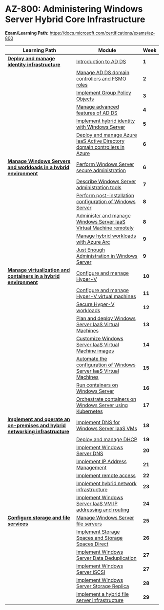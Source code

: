 # AZ-800: Administering Windows Server Hybrid Core Infrastructure

**Exam/Learning Path:** https://docs.microsoft.com/certifications/exams/az-800

| **Learning Path** | **Module** | **Week** |
|-|-|-|
|**[Deploy and manage identity infrastructure](https://docs.microsoft.com/learn/paths/deploy-manage-identity-infrastructure/)**| [Introduction to AD DS](https://docs.microsoft.com/learn/modules/introduction-to-ad-ds/) | **1** 
| | [Manage AD DS domain controllers and FSMO roles](https://docs.microsoft.com/learn/modules/manage-active-directory-domain-services-flexible-single-master-operation-roles/) | **2** 
| | [Implement Group Policy Objects](https://docs.microsoft.com/learn/modules/implement-group-policy-objects/) | **3** 
| | [Manage advanced features of AD DS](https://docs.microsoft.com/learn/modules/manage-advanced-features-of-ad-ds/) | **4** 
| | [Implement hybrid identity with Windows Server](https://docs.microsoft.com/learn/modules/implement-hybrid-identity-windows-server/) | **5** 
| | [Deploy and manage Azure IaaS Active Directory domain controllers in Azure](https://docs.microsoft.com/learn/modules/deploy-manage-azure-iaas-active-directory-domain-controllers-azure/) | **6** 
|**[Manage Windows Servers and workloads in a hybrid environment](https://docs.microsoft.com/learn/paths/manage-windows-servers-workloads-hybrid-environment/)**| [Perform Windows Server secure administration](https://docs.microsoft.com/learn/modules/perform-windows-server-secure-administration/) | **6** 
| | [Describe Windows Server administration tools](https://docs.microsoft.com/learn/modules/describe-windows-server-administration-tools/) | **7** 
| | [Perform post-installation configuration of Windows Server](https://docs.microsoft.com/learn/modules/perform-post-installation-configuration-of-windows-server/) | **8** 
| | [Administer and manage Windows Server IaaS Virtual Machine remotely](https://docs.microsoft.com/learn/modules/administer-manage-windows-server-iaas-virtual-machine-remotely/) | **8** 
| | [Manage hybrid workloads with Azure Arc](https://docs.microsoft.com/learn/modules/manage-hybrid-workloads-azure-arc/) | **9** 
| | [Just Enough Administration in Windows Server](https://docs.microsoft.com/learn/modules/just-enough-administration-windows-server/) | **9** 
|**[Manage virtualization and containers in a hybrid environment](https://docs.microsoft.com/learn/paths/manage-virtualization-containers-hybrid-environment/)**| [Configure and manage Hyper-V](https://docs.microsoft.com/learn/modules/configure-manage-hyper-v/) | **10** 
| | [Configure and manage Hyper-V virtual machines](https://docs.microsoft.com/learn/modules/configure-manage-hyper-v-virtual-machines/) | **11** 
| | [Secure Hyper-V workloads](https://docs.microsoft.com/learn/modules/secure-hyper-v-workloads/) | **12** 
| | [Plan and deploy Windows Server IaaS Virtual Machines](https://docs.microsoft.com/learn/modules/plan-deploy-windows-server-iaas-virtual-machines/) | **13** 
| | [Customize Windows Server IaaS Virtual Machine images](https://docs.microsoft.com/learn/modules/customize-windows-server-iaas-virtual-machine-images/) | **14** 
| | [Automate the configuration of Windows Server IaaS Virtual Machines](https://docs.microsoft.com/learn/modules/automate-configuration-of-windows-server-iaas-virtual-machines/) | **15** 
| | [Run containers on Windows Server](https://docs.microsoft.com/learn/modules/run-containers-windows-server/) | **16** 
| | [Orchestrate containers on Windows Server using Kubernetes](https://docs.microsoft.com/learn/modules/orchestrate-containers-windows-server-using-kubernetes/) | **17** 
|**[Implement and operate an on-premises and hybrid networking infrastructure](https://docs.microsoft.com/learn/paths/implement-operate-premises-hybrid/)**| [Implement DNS for Windows Server IaaS VMs](https://docs.microsoft.com/learn/modules/implement-dns-for-windows-server-iaas-virtual-machines/) | **18** 
| | [Deploy and manage DHCP](https://docs.microsoft.com/learn/modules/deploy-manage-dynamic-host-configuration-protocol/) | **19** 
| | [Implement Windows Server DNS](https://docs.microsoft.com/learn/modules/implement-windows-server-dns/) | **20** 
| | [Implement IP Address Management](https://docs.microsoft.com/learn/modules/implement-ip-address-management/) | **21** 
| | [Implement remote access](https://docs.microsoft.com/learn/modules/implement-remote-access/) | **22** 
| | [Implement hybrid network infrastructure](https://docs.microsoft.com/learn/modules/implement-hybrid-network-infrastructure/) | **23** 
| | [Implement Windows Server IaaS VM IP addressing and routing](https://docs.microsoft.com/learn/modules/implement-windows-server-iaas-virtual-machine-ip-addressing-routing/) | **24** 
|**[Configure storage and file services](https://docs.microsoft.com/learn/paths/configure-storage-file-services/)**| [Manage Windows Server file servers](https://docs.microsoft.com/learn/modules/manage-windows-server-file-servers/) | **25** 
| | [Implement Storage Spaces and Storage Spaces Direct](https://docs.microsoft.com/learn/modules/implement-storage-spaces-storage-spaces-direct/) | **26** 
| | [Implement Windows Server Data Deduplication](https://docs.microsoft.com/learn/modules/implement-windows-server-data-deduplication/) | **27** 
| | [Implement Windows Server iSCSI](https://docs.microsoft.com/learn/modules/implement-windows-server-iscsi/) | **27** 
| | [Implement Windows Server Storage Replica](https://docs.microsoft.com/learn/modules/implement-windows-server-storage-replica/) | **28** 
| | [Implement a hybrid file server infrastructure](https://docs.microsoft.com/learn/modules/implement-hybrid-file-server-infrastructure/) | **29** 
